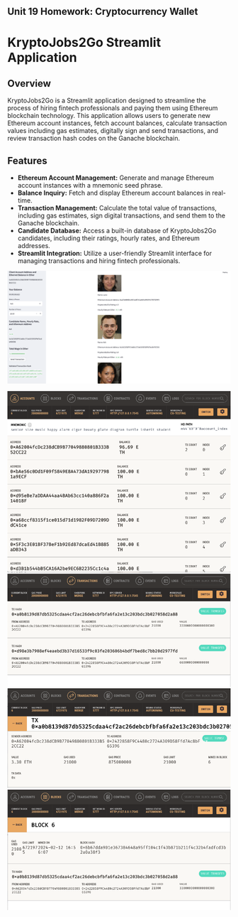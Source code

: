 ## Unit 19 Homework: Cryptocurrency Wallet

# KryptoJobs2Go Streamlit Application

## Overview
KryptoJobs2Go is a Streamlit application designed to streamline the process of hiring fintech professionals and paying them using Ethereum blockchain technology. This application allows users to generate new Ethereum account instances, fetch account balances, calculate transaction values including gas estimates, digitally sign and send transactions, and review transaction hash codes on the Ganache blockchain.

## Features
- **Ethereum Account Management:** Generate and manage Ethereum account instances with a mnemonic seed phrase.
- **Balance Inquiry:** Fetch and display Ethereum account balances in real-time.
- **Transaction Management:** Calculate the total value of transactions, including gas estimates, sign digital transactions, and send them to the Ganache blockchain.
- **Candidate Database:** Access a built-in database of KryptoJobs2Go candidates, including their ratings, hourly rates, and Ethereum addresses.
- **Streamlit Integration:** Utilize a user-friendly Streamlit interface for managing transactions and hiring fintech professionals.

![KryptoJobs2Go](/images/KryptoJobs2Go.png)

![Transactions](/images/Ganache.png)
![](/images/Transactions.png)
![](/images/Transactions-1.png)
![](/images/Blocks.png)